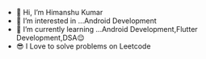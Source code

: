 
- 👋 Hi, I’m Himanshu Kumar
- 👀 I’m interested in ...Android Development
- 🌱 I’m currently learning ...Android Development,Flutter Development,DSA😌
- 😎 I Love to solve problems on Leetcode


<!---
hkad-102/hkad-102 is a ✨ special ✨ repository because its `README.md` (this file) appears on your GitHub profile.
You can click the Preview link to take a look at your changes.
--->
